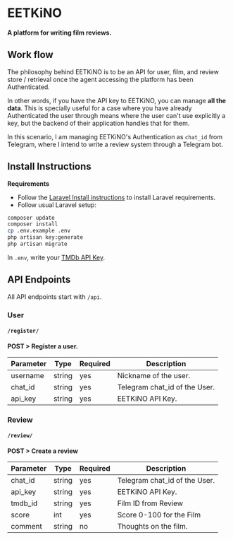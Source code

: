 # EETKiNO

**A platform for writing film reviews.**

## Work flow

The philosophy behind EETKiNO is to be an API for user, film, and review store / retrieval once the agent accessing the platform has been Authenticated. 

In other words, if you have the API key to EETKiNO, you can manage **all the data**. This is specially useful for a case where you have already Authenticated the user through means where the user can't use explicitly a key, but the backend of their application handles that for them.

In this scenario, I am managing EETKiNO's Authentication as `chat_id` from Telegram, where I intend to write a review system through a Telegram bot.

## Install Instructions

**Requirements**

- Follow the [Laravel Install instructions](https://laravel.com/docs/master#installation) to install Laravel requirements.
- Follow usual Laravel setup:

```bash
composer update
composer install
cp .env.example .env
php artisan key:generate
php artisan migrate
```

In `.env`, write your [TMDb API Key](https://www.themoviedb.org/documentation/api).

## API Endpoints

All API endpoints start with `/api`. 

### User

#### `/register/`

**POST > Register a user.**

| Parameter | Type   | Required | Description                   |
|-----------|--------|----------|-------------------------------|
| username  | string | yes      | Nickname of the user.         |
| chat_id   | string | yes      | Telegram chat_id of the User. |
| api_key   | string | yes      | EETKiNO API Key.              |

### Review

#### `/review/`

**POST > Create a review**

| Parameter | Type   | Required | Description                   |
|-----------|--------|----------|-------------------------------|
| chat_id   | string | yes      | Telegram chat_id of the User. |
| api_key   | string | yes      | EETKiNO API Key.              |
| tmdb_id   | string | yes      | Film ID from Review           |
| score     | int    | yes      | Score 0-100 for the Film      |
| comment   | string | no       | Thoughts on the film.         |
